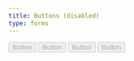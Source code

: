 ```yaml
---
title: Buttons (disabled)
type: forms
---
```

<button disabled>Button</button>
<input disabled type="submit" value="Button" />
<input disabled type="reset" value="Button" />
<input disabled type="button" value="Button" />